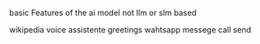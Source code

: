 basic Features of the ai model not llm or slm based 

wikipedia 
voice assistente 
greetings
wahtsapp messege 
call send 

